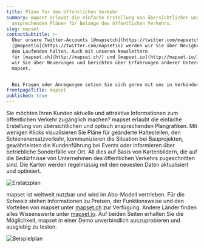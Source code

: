 ```yaml
---
title: Pläne für den öffentlichen Verkehr
summary: mapset erlaubt die einfache Erstellung von übersichtlichen und optisch
  ansprechenden Plänen für Belange des öffentlichen Verkehrs.
slug: mapset
contactSubtitle: >-
  Über unsere Twitter-Accounts [@mapsetch](https://twitter.com/mapsetch) und
  [@mapsetio](https://twitter.com/mapsetio) werden wir Sie über Neuigkeiten auf
  dem Laufenden halten. Auch mit unseren Newslettern
  für [mapset.ch](http://mapset.ch/) und [mapset.io](http://mapset.io/) informieren
  wir Sie über Neuerungen und berichten über Erfahrungen anderer Unternehmen mit
  mapset.


  Bei Fragen oder Anregungen setzen Sie sich gerne mit uns in Verbindung.
frontpageTitle: mapset
published: true
---
```

Sie möchten Ihren Kunden aktuelle und attraktive Informationen zum öffentlichen Verkehr zugänglich machen? mapset erlaubt die einfache Erstellung von übersichtlichen und optisch ansprechenden Plangrafiken. Mit wenigen Klicks visualisieren Sie Pläne für geänderte Haltestellen, den Schienenersatzverkehr, kommunizieren die Situation bei Bauprojekten, gewährleisten die Kundenführung bei Events oder informieren über betriebliche Sonderfälle vor Ort. All dies auf Basis von Kartenbildern, die auf die Bedürfnisse von Unternehmen des öffentlichen Verkehrs zugeschnitten sind. Die Karten werden regelmässig mit den neuesten Daten aktualisiert und optimiert.

![Erstatzplan](/images/solution/mapset/ersatzplan.png "Erstatzplan")

mapset ist weltweit nutzbar und wird im Abo-Modell vertrieben. Für die Schweiz stehen Informationen zu Preisen, der Funktionsweise und den Vorteilen von mapset unter [mapset.ch](http://mapset.ch/) zur Verfügung. Andere Länder finden alles Wissenswerte unter [mapset.io](http://mapset.io/). Auf beiden Seiten erhalten Sie die Möglichkeit, mapset in einer Demo unverbindlich auszuprobieren und ausgiebig zu testen.

![Beispielplan](/images/solution/mapset/liestal_plan_editor.png "Beispielplan")
